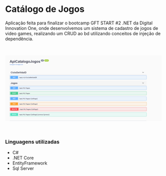 # Catálogo de Jogos

Aplicação feita para finalizar o bootcamp GFT START #2 .NET da Digital Innovation One, onde desenvolvemos um sistema de cadastro de jogos
de video games, realizando um CRUD ao bd utilizando conceitos de injeção de dependência.

&nbsp;

![](/background.png)

&nbsp;


### Linguagens utilizadas

- C#
- .NET Core
- EntityFramework
- Sql Server